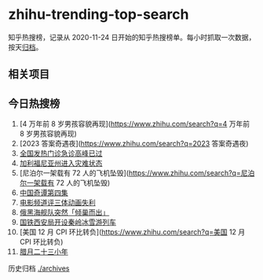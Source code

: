 # zhihu-trending-top-search

知乎热搜榜，记录从 2020-11-24
日开始的知乎热搜榜单。每小时抓取一次数据，按天[归档](./archives)。

## 相关项目

## 今日热搜榜

<!-- BEGIN -->
<!-- 最后更新时间 Sun Jan 15 2023 17:11:00 GMT+0800 (China Standard Time) -->

1. [4 万年前 8 岁男孩容貌再现](https://www.zhihu.com/search?q=4 万年前 8
   岁男孩容貌再现)
1. [2023 答案奇遇夜](https://www.zhihu.com/search?q=2023 答案奇遇夜)
1. [全国发热门诊急诊高峰已过](https://www.zhihu.com/search?q=全国发热门诊急诊高峰已过)
1. [加利福尼亚州进入灾难状态](https://www.zhihu.com/search?q=加利福尼亚州进入灾难状态)
1. [尼泊尔一架载有 72
   人的飞机坠毁](https://www.zhihu.com/search?q=尼泊尔一架载有 72 人的飞机坠毁)
1. [中国奇谭第四集](https://www.zhihu.com/search?q=中国奇谭第四集)
1. [电影频道评三体动画失利](https://www.zhihu.com/search?q=电影频道评三体动画失利)
1. [俄黑海舰队突然「倾巢而出」](https://www.zhihu.com/search?q=俄黑海舰队突然「倾巢而出」)
1. [国铁西安局开设秦岭冰雪游列车](https://www.zhihu.com/search?q=国铁西安局开设秦岭冰雪游列车)
1. [美国 12 月 CPI 环比转负](https://www.zhihu.com/search?q=美国 12 月 CPI
   环比转负)
1. [腊月二十三小年](https://www.zhihu.com/search?q=腊月二十三小年)

<!-- END -->

历史归档 [./archives](./archives)
